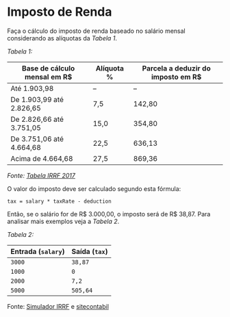 # Imposto de Renda

Faça o cálculo do imposto de renda baseado no salário mensal considerando as alíquotas da _Tabela 1_.

_Tabela 1:_

| Base de cálculo mensal em R\$ | Alíquota % | Parcela a deduzir do imposto em R\$ |
| ----------------------------- | ---------- | ----------------------------------- |
| Até 1.903,98                  | –          | –                                   |
| De 1.903,99 até 2.826,65      | 7,5        | 142,80                              |
| De 2.826,66 até 3.751,05      | 15,0       | 354,80                              |
| De 3.751,06 até 4.664,68      | 22,5       | 636,13                              |
| Acima de 4.664,68             | 27,5       | 869,36                              |

_Fonte: [Tabela IRRF 2017](https://www.tabeladoirrf.com.br/tabela-irrf-2017.html)_

O valor do imposto deve ser calculado segundo esta fórmula:

```
tax = salary * taxRate - deduction
```

<!-- tax = (salary - dependents - INSS) x taxRate - deduction -->

Então, se o salário for de R$ 3.000,00, o imposto será de R$ 38,87. Para analisar mais exemplos veja a _Tabela 2_.

_Tabela 2:_

| Entrada (`salary`) | Saída (`tax`) |
| ------------------ | ------------- |
| `3000`             | `38,87`       |
| `1000`             | `0`           |
| `2000`             | `7,2`         |
| `5000`             | `505,64`      |

Fonte: [Simulador IRRF](http://www.receita.fazenda.gov.br/aplicacoes/atrjo/simulador/simulador.asp?tipoSimulador=M) e [sitecontabil](https://www.sitecontabil.com.br/noticias/artigo.php?id=2272)
